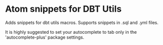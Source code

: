 # Atom snippets for DBT Utils
Adds snippets for dbt utils macros. Supports snippets in .sql and .yml files.

It is highly suggested to set your autocomplete to tab only in the 'autocomplete-plus' package settings.